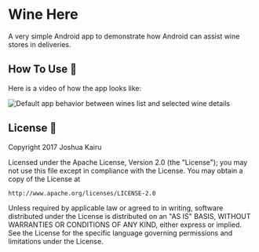 # Wine Here

A very simple Android app to demonstrate how Android can assist wine stores in deliveries.

## How To Use :wrench:

Here is a video of how the app looks like:

![Default app behavior between wines list and selected wine details](screen-records/basic-functionality.gif)

## License :lock_with_ink_pen:

Copyright 2017 Joshua Kairu

Licensed under the Apache License, Version 2.0 (the "License");
you may not use this file except in compliance with the License.
You may obtain a copy of the License at

    http://www.apache.org/licenses/LICENSE-2.0

Unless required by applicable law or agreed to in writing, software
distributed under the License is distributed on an "AS IS" BASIS,
WITHOUT WARRANTIES OR CONDITIONS OF ANY KIND, either express or implied.
See the License for the specific language governing permissions and
limitations under the License.